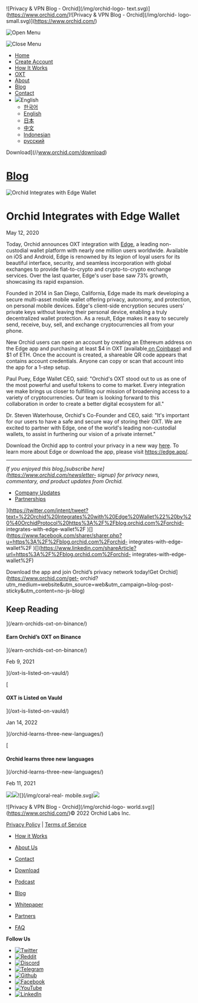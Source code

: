 ![Privacy & VPN Blog - Orchid](/img/orchid-logo-
text.svg)](https://www.orchid.com/)![Privacy & VPN Blog - Orchid](/img/orchid-
logo-small.svg)](https://www.orchid.com/)

![Open Menu](/img/icons/hamburger.svg)

![Close Menu](/img/icons/close.svg)

  * [Home](https://www.orchid.com/)
  * [Create Account](https://www.orchid.com/join)
  * [How It Works](https://www.orchid.com/how-it-works)
  * [OXT](https://www.orchid.com/oxt)
  * [About](https://www.orchid.com/about-us)
  * [Blog](/)
  * [Contact](https://www.orchid.com/contact)
  * ![](/img/globe.svg)English
    * [한국어](//blog.ko.orchid.com/orchid-integrates-with-edge-wallet/)
    * [English](//blog.orchid.com/orchid-integrates-with-edge-wallet/)
    * [日本](//blog.ja.orchid.com/orchid-integrates-with-edge-wallet/)
    * [中文](//blog.zh.orchid.com/orchid-integrates-with-edge-wallet/)
    * [Indonesian](//blog.id.orchid.com/orchid-integrates-with-edge-wallet/)
    * [русский](//blog.ru.orchid.com/orchid-integrates-with-edge-wallet/)

Download](//www.orchid.com/download)

# [Blog](/)

![Orchid Integrates with Edge
Wallet](/static/f9f0cd9b26bfd214beea938608d05654/Orchid_BlogImage_EdgeWallet.jpg)

# Orchid Integrates with Edge Wallet

May 12, 2020  
  

Today, Orchid announces OXT integration with [Edge](https://edge.app/), a
leading non-custodial wallet platform with nearly one million users worldwide.
Available on iOS and Android, Edge is renowned by its legion of loyal users
for its beautiful interface, security, and seamless incorporation with global
exchanges to provide fiat-to-crypto and crypto-to-crypto exchange services.
Over the last quarter, Edge's user base saw 73% growth, showcasing its rapid
expansion.

Founded in 2014 in San Diego, California, Edge made its mark developing a
secure multi-asset mobile wallet offering privacy, autonomy, and protection,
on personal mobile devices. Edge's client-side encryption secures users'
private keys without leaving their personal device, enabling a truly
decentralized wallet protection. As a result, Edge makes it easy to securely
send, receive, buy, sell, and exchange cryptocurrencies all from your phone.

New Orchid users can open an account by creating an Ethereum address on the
Edge app and purchasing at least $4 in OXT (available[ on
Coinbase](https://www.coinbase.com/price/orchid)) and $1 of ETH. Once the
account is created, a shareable QR code appears that contains account
credentials. Anyone can copy or scan that account into the app for a 1-step
setup.

Paul Puey, Edge Wallet CEO, said: "Orchid's OXT stood out to us as one of the
most powerful and useful tokens to come to market. Every integration we make
brings us closer to fulfilling our mission of broadening access to a variety
of cryptocurrencies. Our team is looking forward to this collaboration in
order to create a better digital ecosystem for all."

Dr. Steven Waterhouse, Orchid's Co-Founder and CEO, said: "It's important for
our users to have a safe and secure way of storing their OXT. We are excited
to partner with Edge, one of the world's leading non-custodial wallets, to
assist in furthering our vision of a private internet."

Download the Orchid app to control your privacy in a new way
[here](https://www.orchid.com/download). To learn more about Edge or download
the app, please visit <https://edge.app/>.

* * *

 _If you enjoyed this blog,[subscribe here](https://www.orchid.com/newsletter-
signup) for privacy news, commentary, and product updates from Orchid._

  * [Company Updates](/tag/company-updates/)
  * [Partnerships](/tag/partnerships/)

](https://twitter.com/intent/tweet?text=%22Orchid%20Integrates%20with%20Edge%20Wallet%22%20by%20%40OrchidProtocol%20https%3A%2F%2Fblog.orchid.com%2Forchid-
integrates-with-edge-wallet%2F
)[](https://www.facebook.com/sharer/sharer.php?u=https%3A%2F%2Fblog.orchid.com%2Forchid-
integrates-with-edge-wallet%2F
)[](https://www.linkedin.com/shareArticle?url=https%3A%2F%2Fblog.orchid.com%2Forchid-
integrates-with-edge-wallet%2F)

Download the app and join Orchid’s privacy network today!Get
Orchid](https://www.orchid.com/get-
orchid?utm_medium=website&utm_source=web&utm_campaign=blog-post-
sticky&utm_content=no-js-blog)

## Keep Reading

](/earn-orchids-oxt-on-binance/)

#### Earn Orchid’s OXT on Binance

](/earn-orchids-oxt-on-binance/)

Feb 9, 2021

](/oxt-is-listed-on-vauld/)

[

#### OXT is Listed on Vauld

](/oxt-is-listed-on-vauld/)

Jan 14, 2022

](/orchid-learns-three-new-languages/)

[

#### Orchid learns three new languages

](/orchid-learns-three-new-languages/)

Feb 11, 2021

![](/img/coral-electric.svg)![](/img/coral-real.svg)![](/img/coral-real-
mobile.svg)![](/img/footer-fish.svg)

![Privacy & VPN Blog - Orchid](/img/orchid-logo-
world.svg)](https://www.orchid.com/)© 2022 Orchid Labs Inc.

[Privacy Policy](https://www.orchid.com/privacy-policy) | [Terms of
Service](https://www.orchid.com/service-terms)

  * [How it Works](https://www.orchid.com/how-it-works)
  * [About Us](https://www.orchid.com/about-us)
  * [Contact](https://www.orchid.com/contact)

  * [Download](https://www.orchid.com/download)
  * [Podcast](https://www.orchid.com/podcast)
  * [Blog](/)

  * [Whitepaper](https://www.orchid.com/assets/whitepaper/whitepaper.pdf)
  * [Partners](https://www.orchid.com/partners)
  * [FAQ](https://www.orchid.com/faq)

 **Follow Us**

  * [![Twitter](/img/icons/social-twitter.svg)](https://twitter.com/OrchidProtocol)
  * [![Reddit](/img/icons/reddit.svg)](https://www.reddit.com/r/orchid/)
  * [![Discord](/img/icons/social-discord.svg)](https://discord.gg/GDbxmjxX9F)
  * [![Telegram](/img/icons/social-telegram.svg)](https://www.t.me/OrchidOfficial)
  * [![Github](/img/icons/social-github.svg)](https://github.com/OrchidTechnologies)
  * [![Facebook](/img/icons/social-facebook.svg)](https://www.facebook.com/OrchidProtocol)
  * [![YouTube](/img/icons/social-youtube.svg)](https://www.youtube.com/channel/UCIH_BKBlNemsCzDhPYZBlHw)
  * [![LinkedIn](/img/icons/social-linkedin.svg)](https://www.linkedin.com/company/orchidprotocol)

